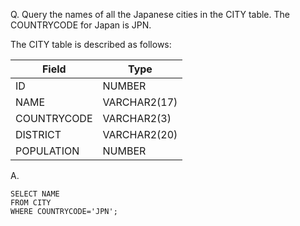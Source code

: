 Q. Query the names of all the Japanese cities in the CITY table. The COUNTRYCODE for Japan is JPN.

The CITY table is described as follows:

|Field|Type|
|-----|-----|
|ID|NUMBER|
|NAME|VARCHAR2(17)|
|COUNTRYCODE|VARCHAR2(3)|
|DISTRICT|VARCHAR2(20)|
|POPULATION|NUMBER|

A.
```
SELECT NAME
FROM CITY
WHERE COUNTRYCODE='JPN';
```